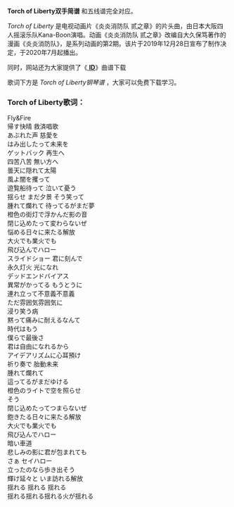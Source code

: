 

**Torch of Liberty双手简谱** 和五线谱完全对应。

_Torch of Liberty_ 是电视动画片《炎炎消防队 贰之章》的片头曲，由日本大阪四人摇滚乐队Kana-Boon演唱。动画《炎炎消防队
贰之章》改编自大久保笃著作的漫画《炎炎消防队》，是系列动画的第2期。该片于2019年12月28日宣布了制作决定，于2020年7月起播出。

同时，网站还为大家提供了《[ **ID**](Music-13146-ID-炎炎消防队第二季ED.html "ID")》曲谱下载

歌词下方是 _Torch of Liberty钢琴谱_ ，大家可以免费下载学习。

### Torch of Liberty歌词：

Fly&Fire  
帰す快晴 救済唱歌  
あぶれた声 慈愛を  
はみ出したって未来を  
ゲットバック 再生へ  
四苦八苦 無い方へ  
曇天に隠れて太陽  
風よ闇を攫って  
遊覧船待って 泣いて憂う  
揺らせ まだ夕景 そう笑って  
腫れて爛れて 待ってるがまだ夢  
橙色の街灯で浮かんだ影の音  
閉じ込めたって変わらないぜ  
悩める日々に来たる解放  
大火でも業火でも  
飛び込んでハロー  
スライドショー 君に刻んで  
永久灯火 光になれ  
デッドエンドバイアス  
異常がかってる もうとうに  
連れ立って不意義不意義  
ただ雰囲気雰囲気に  
浸り笑う病  
黙って痛みに耐えるなんて  
時代はもう  
僕らで最後さ  
君は自由になれるから  
アイデアリズムに心耳預け  
祈り奏で 胎動未来  
腫れて爛れて  
這ってるがまだゆける  
橙色のライトで空を照らせ  
そう  
閉じ込めたってつまらないぜ  
飽きたる日々に来たる解放  
大火でも業火でも  
飛び込んでハロー  
暗い車道  
悲しみの影に君が包まれても  
さぁ セイハロー  
立ったのなら歩き出そう  
輝け延々と いま訪れる解放  
揺れる 揺れる 揺れる  
揺れる揺れる揺れる火が揺れる

